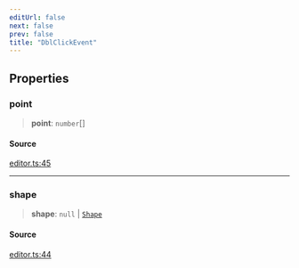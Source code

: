 ```yaml
---
editUrl: false
next: false
prev: false
title: "DblClickEvent"
---
```


## Properties

### point

> **point**: `number`[]

#### Source

[editor.ts:45](https://github.com/dakhetov/dgmjs/blob/main/packages/core/src/editor.ts#L45)

***

### shape

> **shape**: `null` \| [`Shape`](/api-core/classes/shape/)

#### Source

[editor.ts:44](https://github.com/dakhetov/dgmjs/blob/main/packages/core/src/editor.ts#L44)
